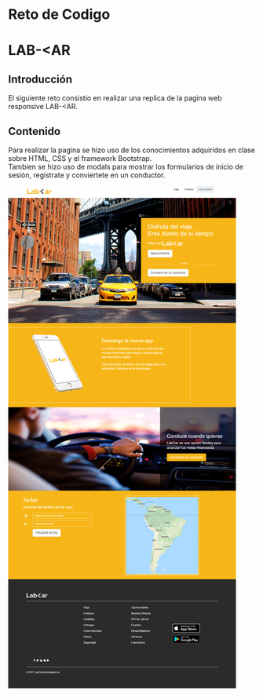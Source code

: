 # Reto de Codigo
# LAB-<AR

## Introducción
El siguiente reto consistio en realizar una replica de la pagina web responsive LAB-<AR.  

## Contenido
Para realizar la pagina se hizo uso de los conocimientos adquiridos en clase sobre HTML, CSS y el framework Bootstrap.  
Tambien se hizo uso de modals para mostrar los formularios de inicio de sesión, registrate y conviertete en un conductor.

![milabcar](assets/images/milabcar.png)